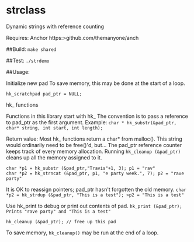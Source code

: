 # strclass
Dynamic strings with reference counting

Requires: Anchor https:>github.com/themanyone/anch

##Build:
`make shared`

##Test:
`./strdemo`

##Usage:

Initialize new pad
To save memory, this may be done at the start of a loop.

`hk_scratchpad pad_ptr = NULL;`

hk_ functions

Functions in this library start with hk_
The convention is to pass a reference to pad_ptr as the first argument.
Example: `char * hk_substr(&pad_ptr, char* string, int start, int length);`

Return value: Most hk_ functions return a char* from malloc().
This string would ordinarily need to be free()'d, but...
The pad_ptr reference counter keeps track of every memory allocation.
Running `hk_cleanup (&pad_ptr)` cleans up all the memory assigned to it.

```
char *p1 = hk_substr (&pad_ptr,"Travis"+1, 3); p1 = "rav"
char *p2 = hk_strncat (&pad_ptr, p1, "e party week.", 7); p2 = "rave party"
```

It is OK to reassign pointers; pad_ptr hasn't forgotten the old memory.
`char *p2 = hk_strdup (&pad_ptr, "This is a test"); >p2 = "This is a test"`

Use hk_print to debug or print out contents of pad.
`hk_print (&pad_ptr); Prints "rave party" and "This is a test"`

`hk_cleanup (&pad_ptr); // free up this pad`

To save memory, `hk_cleanup()` may be run at the end of a loop.
